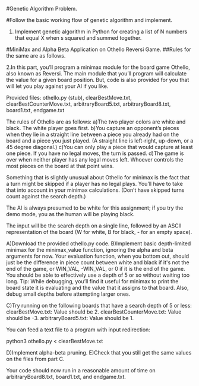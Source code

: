 #Genetic Algorithm Problem.

#Follow the basic working flow of genetic algorithm and implement. 
1. Implement genetic algorithm in Python for creating a list of N numbers that equal X when s squared and summed together. 


#MiniMax and Alpha Beta Application on Othello Reversi Game.
##Rules for the same are as follows. 

2.In this part, you’ll program a minimax module for the board game Othello, also known as Reversi. The main module that you’ll program will calculate the value for a given board position. But, code is also provided for you that will let you play against your AI if you like.

Provided files: othello.py (stub), clearBestMove.txt, clearBestCounterMove.txt, arbitraryBoard5.txt, arbitraryBoard8.txt, board1.txt, endgame.txt

The rules of Othello are as follows:
a)The two player colors are white and black. The white player goes first.
b)You capture an opponent’s pieces when they lie in a straight line between a piece you already had on the board and a piece you just played. (A straight line is left-right, up-down, or a 45 degree diagonal.)
c)You can only play a piece that would capture at least one piece. If you have no legal moves, the turn is passed.
d)The game is over when neither player has any legal moves left. Whoever controls the most pieces on the board at that point wins.

Something that is slightly unusual about Othello for minimax is the fact that a turn might be skipped if a player has no legal plays. You’ll have to take that into account in your minimax calculations. (Don’t have skipped turns count against the search depth.)

The AI is always presumed to be white for this assignment; if you try the demo mode, you as the human will be playing black.

The input will be the search depth on a single line, followed by an ASCII representation of the board (W for white, B for black, - for an empty space).

A)Download the provided othello.py code.
B)Implement basic depth-limited minimax for the minimax_value function, ignoring the alpha and beta arguments for now. Your evaluation function, when you bottom out, should just be the difference in piece count between white and black if it's not the end of the game, or WIN_VAL, -WIN_VAL, or 0 if it is the end of the game. You should be able to effectively use a depth of 5 or so without waiting too long.
Tip: While debugging, you’ll find it useful for minimax to print the board state it is evaluating and the value that it assigns to that board. Also, debug small depths before attempting larger ones.




C)Try running on the following boards that have a search depth of 5 or less: 	clearBestMove.txt: Value should be 2.
 clearBestCounterMove.txt: Value should be -3. arbitraryBoard5.txt: Value should be 1.

You can feed a text file to a program with input redirection:

python3 othello.py < clearBestMove.txt

D)Implement alpha-beta pruning.
E)Check that you still get the same values on the files from part C.

Your code should now run in a reasonable amount of time on arbitraryBoard8.txt, board1.txt, and endgame.txt.
